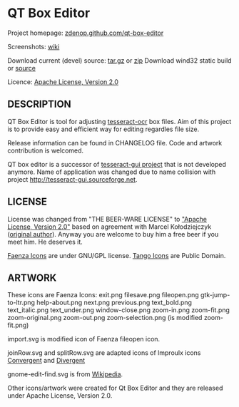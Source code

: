 QT Box Editor
=============

Project homepage: [zdenop.github.com/qt-box-editor](http://zdenop.github.com/qt-box-editor/)

Screenshots: [wiki](https://github.com/zdenop/qt-box-editor/wiki)

Download current (devel) source: [tar.gz](https://github.com/zdenop/qt-box-editor/tarball/master) or [zip](https://github.com/zdenop/qt-box-editor/zipball/master)
Download wind32 static build or [source](https://github.com/zdenop/qt-box-editor/downloads)

Licence: [Apache License, Version 2.0](http://www.apache.org/licenses/LICENSE-2.0)


DESCRIPTION
-----------

QT Box Editor is tool for adjusting [tesseract-ocr](http://code.google.com/p/tesseract-ocr/) box files. Aim of this project is to provide easy and efficient way for editing regardles file size.

Release information can be found in CHANGELOG file. Code and artwork contribution is welcomed.

QT box editor is a successor of [tesseract-gui project](https://github.com/mk219533/tesseract-gui) that is not developed anymore. Name of application was changed due to name collision with project http://tesseract-gui.sourceforge.net.


LICENSE
-------

License was changed from "THE BEER-WARE LICENSE" to ["Apache License, Version 2.0"](http://www.apache.org/licenses/LICENSE-2.0) based on agreement with Marcel Kołodziejczyk ([original author](https://github.com/mk219533/tesseract-gui)). Anyway you are welcome to buy him a free beer if you meet him. He deserves it.

[Faenza Icons](http://tiheum.deviantart.com/art/Faenza-Icons-173323228) are under GNU/GPL license.
[Tango Icons](http://tango.freedesktop.org/) are Public Domain.

ARTWORK
-------

These icons are Faenza Icons:
    exit.png
    filesave.png
    fileopen.png
    gtk-jump-to-ltr.png
    help-about.png
    next.png
    previous.png
    text_bold.png
    text_italic.png
    text_under.png
    window-close.png
    zoom-in.png
    zoom-fit.png
    zoom-original.png
    zoom-out.png
    zoom-selection.png (is modified zoom-fit.png)

import.svg is modified icon of Faenza fileopen icon.

joinRow.svg and splitRow.svg are adapted icons of lmproulx icons [Convergent](http://www.openclipart.org/detail/convergent-by-lmproulx) and [Divergent](http://www.openclipart.org/detail/divergent-by-lmproulx)

gnome-edit-find.svg is from [Wikipedia](http://en.wikipedia.org/wiki/File:Gnome-edit-find.svg).

Other icons/artwork were created for Qt Box Editor and they are released under Apache License, Version 2.0.
